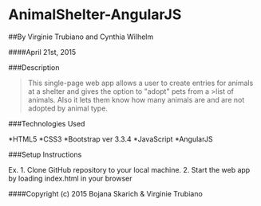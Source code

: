 # AnimalShelter-AngularJS

##By Virginie Trubiano and Cynthia Wilhelm 

####April 21st, 2015

###Description

>This single-page web app allows a user to create entries for animals at a shelter and gives the option to "adopt" pets from a >list of animals. Also it lets them know how many animals are and are not adopted by animal type.

###Technologies Used

*HTML5
*CSS3
*Bootstrap ver 3.3.4
*JavaScript
*AngularJS

###Setup Instructions

Ex. 1. Clone GitHub repository to your local machine.
    2. Start the web app by loading index.html in your browser


####Copyright (c) 2015 Bojana Skarich & Virginie Trubiano
